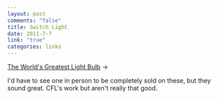 ```yaml
--- 
layout: post
comments: "false"
title: Switch Light
date: 2011-7-7
link: "true"
categories: links
---
```

<a title="The World's Greatest Light Bulb" href="http://www.slate.com/id/2298444/pagenum/all">The World's Greatest Light Bulb</a> &rarr;
<br />

I'd have to see one in person to be completely sold on these, but they sound great. CFL's work but aren't really that good.
